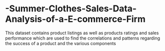 # -Summer-Clothes-Sales-Data-Analysis-of-a-E-commerce-Firm
This dataset contains product listings as well as products ratings and sales performance which are used to find the  correlations and patterns regarding the success of a product and the various components
